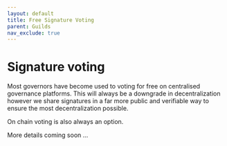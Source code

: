 ```yaml
---
layout: default
title: Free Signature Voting
parent: Guilds
nav_exclude: true
---
```


# Signature voting

Most governors have become used to voting for free on centralised governance platforms. This will always be a downgrade in decentralization however we share signatures in a far more public and verifiable way to ensure the most decentralization possible. 

On chain voting is also always an option.

More details coming soon ...